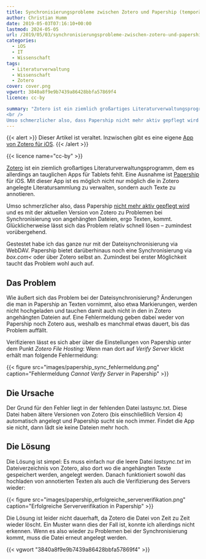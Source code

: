 ```yaml
---
title: Synchronisierungsprobleme zwischen Zotero und Papership (temporär) beheben
author: Christian Humm
date: 2019-05-03T07:16:10+00:00
lastmod: 2024-05-05
url: /2019/05/03/synchronisierungsprobleme-zwischen-zotero-und-papership-temporaer-beheben/
categories:
  - iOS
  - IT
  - Wissenschaft
tags:
  - Literaturverwaltung
  - Wissenschaft
  - Zotero
cover: cover.png
vgwort: 3840a8f9e9b7439a86428bbfa57869f4
licence: cc-by

summary: "Zotero ist ein ziemlich großartiges Literaturverwaltungsprogramm, dem es allerdings an tauglichen Apps für Tablets fehlt. Eine Ausnahme ist Papership für iOS. Mit dieser App ist es möglich nicht nur möglich die in Zotero angelegte Literatursammlung zu verwalten, sondern auch Texte zu annotieren.
<br />
Umso schmerzlicher also, dass Papership nicht mehr aktiv gepflegt wird und es mit der aktuellen Version von Zotero zu Problemen bei Synchronisierung von angehängten Dateien, ergo Texten, kommt. Glücklicherweise lässt sich das Problem relativ schnell lösen – zumindest vorübergehend."
---
```


{{< alert >}}
Dieser Artikel ist veraltet. Inzwischen gibt es eine eigene [App von Zotero für iOS](https://apps.apple.com/us/app/zotero/id1513554812).
{{< /alert >}}

{{< licence name="cc-by" >}}

[Zotero][1] ist ein ziemlich großartiges Literaturverwaltungsprogramm, dem es allerdings an tauglichen Apps für Tablets fehlt. Eine Ausnahme ist [Papership][2] für iOS. Mit dieser App ist es möglich nicht nur möglich die in Zotero angelegte Literatursammlung zu verwalten, sondern auch Texte zu annotieren.

Umso schmerzlicher also, dass Papership [nicht mehr aktiv gepflegt wird][3] und es mit der aktuellen Version von Zotero zu Problemen bei Synchronisierung von angehängten Dateien, ergo Texten, kommt. Glücklicherweise lässt sich das Problem relativ schnell lösen – zumindest vorübergehend.

Gestestet habe ich das ganze nur mit der Dateisynchronisierung via WebDAV. Papership bietet darüberhinaus noch eine Synchronisierung via _box.com<_ oder über Zotero selbst an. Zumindest bei erster Möglichkeit taucht das Problem wohl auch auf.

## Das Problem

Wie äußert sich das Problem bei der Dateisynchronisierung? Änderungen die man in Papership an Texten vornimmt, also etwa Markierungen, werden nicht hochgeladen und tauchen damit auch nicht in den in Zotero angehängten Dateien auf. Eine Fehlermeldung geben dabei weder von Papership noch Zotero aus, weshalb es manchmal etwas dauert, bis das Problem auffällt.

Verifizieren lässt es sich aber über die Einstellungen von Papership unter dem Punkt _Zotero File Hosting_: Wenn man dort auf _Verify Server_ klickt erhält man folgende Fehlermeldung:

{{< figure src="images/papership_sync_fehlermeldung.png" caption="Fehlermeldung _Cannot Verify Server_ in Papership" >}}

## Die Ursache

Der Grund für den Fehler liegt in der fehlenden Datei lastsync.txt. Diese Datei haben ältere Versionen von Zotero (bis einschließlich Version 4) automatisch angelegt und Papership sucht sie noch immer. Findet die App sie nicht, dann lädt sie keine Dateien mehr hoch.

## Die Lösung


Die Lösung ist simpel: Es muss einfach nur die leere Datei _lastsync.txt_ im Dateiverzeichnis von Zotero, also dort wo die angehängten Texte gespeichert werden, angelegt werden. Danach funktioniert sowohl das hochladen von annotierten Texten als auch die Verifizierung des Servers wieder:

{{< figure src="images/papership_erfolgreiche_serververifikation.png" caption="Erfolgreiche Serververifikation in Papership" >}}

Die Lösung ist leider nicht dauerhaft, da Zotero die Datei von Zeit zu Zeit wieder löscht. Ein Muster wann dies der Fall ist, konnte ich allerdings nicht erkennen. Wenn es also wieder zu Problemen bei der Synchronisierung kommt, muss die Datei erneut angelegt werden.

 [1]: https://www.zotero.org/
 [2]: https://www.papershipapp.com/
 [3]: https://forums.zotero.org/discussion/comment/289064/

{{< vgwort "3840a8f9e9b7439a86428bbfa57869f4" >}}